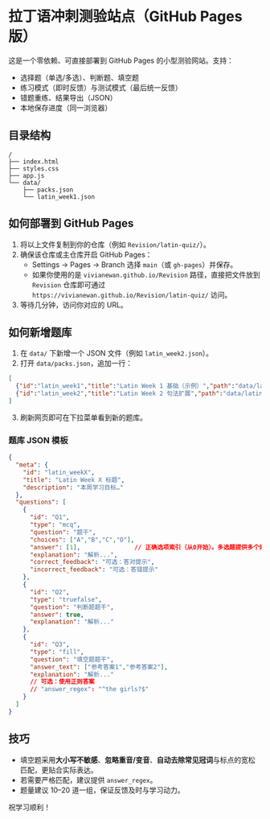 # 拉丁语冲刺测验站点（GitHub Pages 版）

这是一个零依赖、可直接部署到 GitHub Pages 的小型测验网站。支持：
- 选择题（单选/多选）、判断题、填空题
- 练习模式（即时反馈）与测试模式（最后统一反馈）
- 错题重练、结果导出（JSON）
- 本地保存进度（同一浏览器）

## 目录结构
```
/
├── index.html
├── styles.css
├── app.js
└── data/
    ├── packs.json
    └── latin_week1.json
```

## 如何部署到 GitHub Pages
1. 将以上文件复制到你的仓库（例如 `Revision/latin-quiz/`）。
2. 确保该仓库或主仓库开启 GitHub Pages：
   - Settings → Pages → Branch 选择 `main`（或 `gh-pages`）并保存。
   - 如果你使用的是 `vivianewan.github.io/Revision` 路径，直接把文件放到 `Revision` 仓库即可通过 `https://vivianewan.github.io/Revision/latin-quiz/` 访问。
3. 等待几分钟，访问你对应的 URL。

## 如何新增题库
1. 在 `data/` 下新增一个 JSON 文件（例如 `latin_week2.json`）。
2. 打开 `data/packs.json`，追加一行：
```json
[
  {"id":"latin_week1","title":"Latin Week 1 基础（示例）","path":"data/latin_week1.json"},
  {"id":"latin_week2","title":"Latin Week 2 句法扩展","path":"data/latin_week2.json"}
]
```
3. 刷新网页即可在下拉菜单看到新的题库。

### 题库 JSON 模板
```json
{
  "meta": {
    "id": "latin_weekX",
    "title": "Latin Week X 标题",
    "description": "本周学习目标…"
  },
  "questions": [
    {
      "id": "Q1",
      "type": "mcq",
      "question": "题干",
      "choices": ["A","B","C","D"],
      "answer": [1],               // 正确选项索引（从0开始）。多选题提供多个索引。
      "explanation": "解析...",
      "correct_feedback": "可选：答对提示",
      "incorrect_feedback": "可选：答错提示"
    },
    {
      "id": "Q2",
      "type": "truefalse",
      "question": "判断题题干",
      "answer": true,
      "explanation": "解析..."
    },
    {
      "id": "Q3",
      "type": "fill",
      "question": "填空题题干",
      "answer_text": ["参考答案1","参考答案2"],
      "explanation": "解析..."
      // 可选：使用正则答案
      // "answer_regex": "^the girls?$"
    }
  ]
}
```

## 技巧
- 填空题采用**大小写不敏感**、**忽略重音/变音**、**自动去除常见冠词**与标点的宽松匹配，更贴合实际表达。
- 若需要严格匹配，建议提供 `answer_regex`。
- 题量建议 10–20 道一组，保证反馈及时与学习动力。

祝学习顺利！
